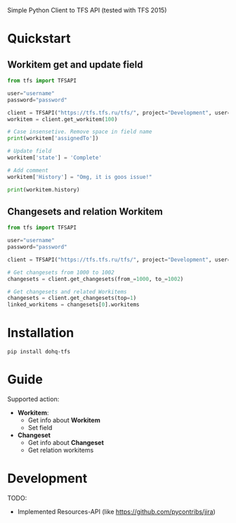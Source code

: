 Simple Python Client to TFS API (tested with TFS 2015)
# Quickstart
## Workitem get and update field
```python
from tfs import TFSAPI

user="username"
password="password"

client = TFSAPI("https://tfs.tfs.ru/tfs/", project="Development", user=user, password=password)
workitem = client.get_workitem(100)

# Case insensetive. Remove space in field name
print(workitem['assignedTo']) 

# Update field
workitem['state'] = 'Complete' 

# Add comment
workitem['History'] = "Omg, it is goos issue!"

print(workitem.history)

```
## Changesets and relation Workitem
```python
from tfs import TFSAPI

user="username"
password="password"

client = TFSAPI("https://tfs.tfs.ru/tfs/", project="Development", user=user, password=password)

# Get changesets from 1000 to 1002
changesets = client.get_changesets(from_=1000, to_=1002)

# Get changesets and related Workitems
changesets = client.get_changesets(top=1)
linked_workitems = changesets[0].workitems


```

# Installation
```
pip install dohq-tfs
```

# Guide
Supported action:
- **Workitem**:
  - Get info about **Workitem**
  - Set field
- **Changeset**
  - Get info about **Changeset**
  - Get relation workitems

# Development
TODO:
- Implemented Resources-API (like https://github.com/pycontribs/jira)
